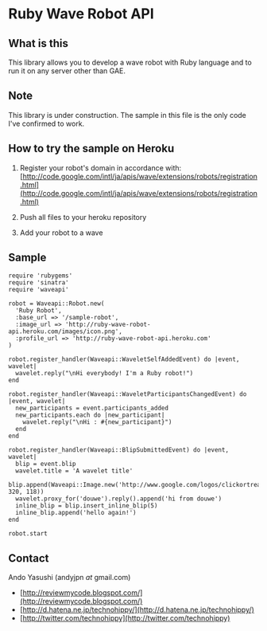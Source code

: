 Ruby Wave Robot API
===================

What is this
------------

This library allows you to develop a wave robot with Ruby language and to run it on any server other than GAE.

Note
----

This library is under construction. The sample in this file is the only code I've confirmed to work.

How to try the sample on Heroku
-------------------------------

1. Register your robot's domain in accordance with:
   [http://code.google.com/intl/ja/apis/wave/extensions/robots/registration.html](http://code.google.com/intl/ja/apis/wave/extensions/robots/registration.html)

2. Push all files to your heroku repository

3. Add your robot to a wave

Sample
------

    require 'rubygems'
    require 'sinatra'
    require 'waveapi'

    robot = Waveapi::Robot.new(
      'Ruby Robot', 
      :base_url => '/sample-robot', 
      :image_url => 'http://ruby-wave-robot-api.heroku.com/images/icon.png',
      :profile_url => 'http://ruby-wave-robot-api.heroku.com'
    )

    robot.register_handler(Waveapi::WaveletSelfAddedEvent) do |event, wavelet|
      wavelet.reply("\nHi everybody! I'm a Ruby robot!")
    end

    robot.register_handler(Waveapi::WaveletParticipantsChangedEvent) do |event, wavelet|
      new_participants = event.participants_added
      new_participants.each do |new_participant|
        wavelet.reply("\nHi : #{new_participant}")
      end
    end

    robot.register_handler(Waveapi::BlipSubmittedEvent) do |event, wavelet|
      blip = event.blip
      wavelet.title = 'A wavelet title'
      blip.append(Waveapi::Image.new('http://www.google.com/logos/clickortreat1.gif', 320, 118))
      wavelet.proxy_for('douwe').reply().append('hi from douwe')
      inline_blip = blip.insert_inline_blip(5)
      inline_blip.append('hello again!')
    end

    robot.start

Contact
-------
Ando Yasushi (andyjpn _at_ gmail.com)

* [http://reviewmycode.blogspot.com/](http://reviewmycode.blogspot.com/)
* [http://d.hatena.ne.jp/technohippy/](http://d.hatena.ne.jp/technohippy/)
* [http://twitter.com/technohippy](http://twitter.com/technohippy)
